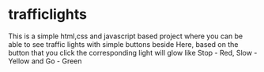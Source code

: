# trafficlights

This is a simple html,css and javascript based project where you can be able to see traffic lights with simple buttons beside
Here, based on the button that you click the corresponding light will glow
like Stop - Red, Slow - Yellow and Go - Green
